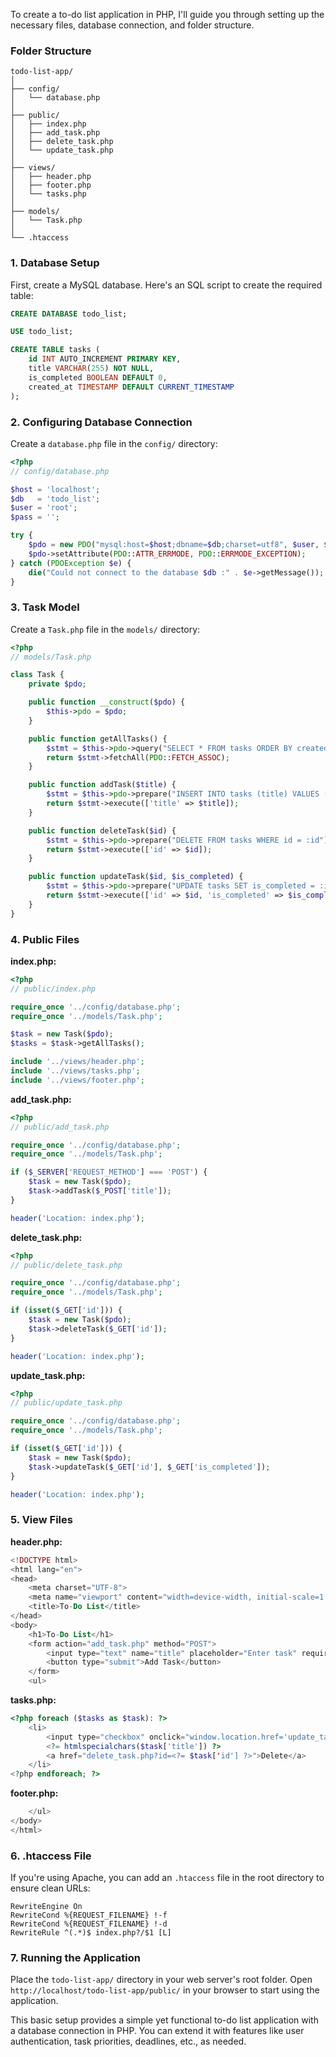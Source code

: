 To create a to-do list application in PHP, I'll guide you through setting up the necessary files, database connection, and folder structure.

### Folder Structure

```plaintext
todo-list-app/
│
├── config/
│   └── database.php
│
├── public/
│   ├── index.php
│   ├── add_task.php
│   ├── delete_task.php
│   └── update_task.php
│
├── views/
│   ├── header.php
│   ├── footer.php
│   └── tasks.php
│
├── models/
│   └── Task.php
│
└── .htaccess
```

### 1. Database Setup

First, create a MySQL database. Here's an SQL script to create the required table:

```sql
CREATE DATABASE todo_list;

USE todo_list;

CREATE TABLE tasks (
    id INT AUTO_INCREMENT PRIMARY KEY,
    title VARCHAR(255) NOT NULL,
    is_completed BOOLEAN DEFAULT 0,
    created_at TIMESTAMP DEFAULT CURRENT_TIMESTAMP
);
```

### 2. Configuring Database Connection

Create a `database.php` file in the `config/` directory:

```php
<?php
// config/database.php

$host = 'localhost';
$db   = 'todo_list';
$user = 'root';
$pass = '';

try {
    $pdo = new PDO("mysql:host=$host;dbname=$db;charset=utf8", $user, $pass);
    $pdo->setAttribute(PDO::ATTR_ERRMODE, PDO::ERRMODE_EXCEPTION);
} catch (PDOException $e) {
    die("Could not connect to the database $db :" . $e->getMessage());
}
```

### 3. Task Model

Create a `Task.php` file in the `models/` directory:

```php
<?php
// models/Task.php

class Task {
    private $pdo;

    public function __construct($pdo) {
        $this->pdo = $pdo;
    }

    public function getAllTasks() {
        $stmt = $this->pdo->query("SELECT * FROM tasks ORDER BY created_at DESC");
        return $stmt->fetchAll(PDO::FETCH_ASSOC);
    }

    public function addTask($title) {
        $stmt = $this->pdo->prepare("INSERT INTO tasks (title) VALUES (:title)");
        return $stmt->execute(['title' => $title]);
    }

    public function deleteTask($id) {
        $stmt = $this->pdo->prepare("DELETE FROM tasks WHERE id = :id");
        return $stmt->execute(['id' => $id]);
    }

    public function updateTask($id, $is_completed) {
        $stmt = $this->pdo->prepare("UPDATE tasks SET is_completed = :is_completed WHERE id = :id");
        return $stmt->execute(['id' => $id, 'is_completed' => $is_completed]);
    }
}
```

### 4. Public Files

**index.php:**

```php
<?php
// public/index.php

require_once '../config/database.php';
require_once '../models/Task.php';

$task = new Task($pdo);
$tasks = $task->getAllTasks();

include '../views/header.php';
include '../views/tasks.php';
include '../views/footer.php';
```

**add_task.php:**

```php
<?php
// public/add_task.php

require_once '../config/database.php';
require_once '../models/Task.php';

if ($_SERVER['REQUEST_METHOD'] === 'POST') {
    $task = new Task($pdo);
    $task->addTask($_POST['title']);
}

header('Location: index.php');
```

**delete_task.php:**

```php
<?php
// public/delete_task.php

require_once '../config/database.php';
require_once '../models/Task.php';

if (isset($_GET['id'])) {
    $task = new Task($pdo);
    $task->deleteTask($_GET['id']);
}

header('Location: index.php');
```

**update_task.php:**

```php
<?php
// public/update_task.php

require_once '../config/database.php';
require_once '../models/Task.php';

if (isset($_GET['id'])) {
    $task = new Task($pdo);
    $task->updateTask($_GET['id'], $_GET['is_completed']);
}

header('Location: index.php');
```

### 5. View Files

**header.php:**

```php
<!DOCTYPE html>
<html lang="en">
<head>
    <meta charset="UTF-8">
    <meta name="viewport" content="width=device-width, initial-scale=1.0">
    <title>To-Do List</title>
</head>
<body>
    <h1>To-Do List</h1>
    <form action="add_task.php" method="POST">
        <input type="text" name="title" placeholder="Enter task" required>
        <button type="submit">Add Task</button>
    </form>
    <ul>
```

**tasks.php:**

```php
<?php foreach ($tasks as $task): ?>
    <li>
        <input type="checkbox" onclick="window.location.href='update_task.php?id=<?= $task['id'] ?>&is_completed=<?= $task['is_completed'] ? 0 : 1 ?>'" <?= $task['is_completed'] ? 'checked' : '' ?>>
        <?= htmlspecialchars($task['title']) ?>
        <a href="delete_task.php?id=<?= $task['id'] ?>">Delete</a>
    </li>
<?php endforeach; ?>
```

**footer.php:**

```php
    </ul>
</body>
</html>
```

### 6. .htaccess File

If you're using Apache, you can add an `.htaccess` file in the root directory to ensure clean URLs:

```plaintext
RewriteEngine On
RewriteCond %{REQUEST_FILENAME} !-f
RewriteCond %{REQUEST_FILENAME} !-d
RewriteRule ^(.*)$ index.php?/$1 [L]
```

### 7. Running the Application

Place the `todo-list-app/` directory in your web server's root folder. Open `http://localhost/todo-list-app/public/` in your browser to start using the application.

This basic setup provides a simple yet functional to-do list application with a database connection in PHP. You can extend it with features like user authentication, task priorities, deadlines, etc., as needed.

